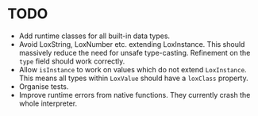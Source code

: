 # TODO

- Add runtime classes for all built-in data types.
- Avoid LoxString, LoxNumber etc. extending LoxInstance. This should massively reduce the need for unsafe type-casting. Refinement on the `type` field should work correctly.
- Allow `isInstance` to work on values which do not extend `LoxInstance`. This means all types within `LoxValue` should have a `loxClass` property.
- Organise tests.
- Improve runtime errors from native functions. They currently crash the whole interpreter.
